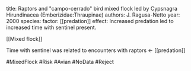 title: Raptors and "campo-cerrado" bird mixed flock led by Cypsnagra Hirundinacea (Emberizidae:Thraupinae)
authors: J. Ragusa-Netto
year: 2000
species: 
factor: [[predation]]
effect: Increased predation led to increased time with sentinel present. 

[[Mixed flock]]

Time with sentinel was related to encounters with raptors <- [[predation]]

#MixedFlock #Risk #Avian #NoData #Reject 
